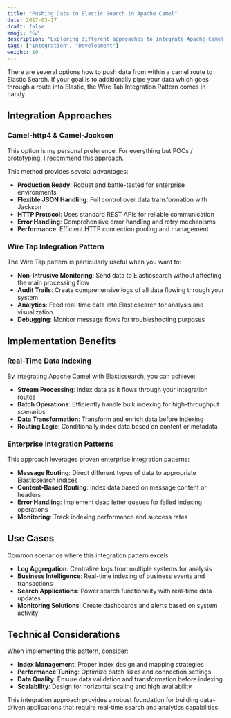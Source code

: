 ```yaml
---
title: "Pushing Data to Elastic Search in Apache Camel"
date: 2017-03-17
draft: false
emoji: "🔍"
description: "Exploring different approaches to integrate Apache Camel routes with Elasticsearch, focusing on the Wire Tap pattern and HTTP-based integration."
tags: ["Integration", "Development"]
weight: 10
---
```


There are several options how to push data from within a camel route to Elastic Search. If your goal is to additionally pipe your data which goes through a route into Elastic, the Wire Tab Integration Pattern comes in handy.

## Integration Approaches

### Camel-http4 & Camel-Jackson

This option is my personal preference. For everything but POCs / prototyping, I recommend this approach.

This method provides several advantages:

- **Production Ready**: Robust and battle-tested for enterprise environments
- **Flexible JSON Handling**: Full control over data transformation with Jackson
- **HTTP Protocol**: Uses standard REST APIs for reliable communication
- **Error Handling**: Comprehensive error handling and retry mechanisms
- **Performance**: Efficient HTTP connection pooling and management

### Wire Tap Integration Pattern

The Wire Tap pattern is particularly useful when you want to:

- **Non-Intrusive Monitoring**: Send data to Elasticsearch without affecting the main processing flow
- **Audit Trails**: Create comprehensive logs of all data flowing through your system
- **Analytics**: Feed real-time data into Elasticsearch for analysis and visualization
- **Debugging**: Monitor message flows for troubleshooting purposes

## Implementation Benefits

### Real-Time Data Indexing

By integrating Apache Camel with Elasticsearch, you can achieve:

- **Stream Processing**: Index data as it flows through your integration routes
- **Batch Operations**: Efficiently handle bulk indexing for high-throughput scenarios
- **Data Transformation**: Transform and enrich data before indexing
- **Routing Logic**: Conditionally index data based on content or metadata

### Enterprise Integration Patterns

This approach leverages proven enterprise integration patterns:

- **Message Routing**: Direct different types of data to appropriate Elasticsearch indices
- **Content-Based Routing**: Index data based on message content or headers
- **Error Handling**: Implement dead letter queues for failed indexing operations
- **Monitoring**: Track indexing performance and success rates

## Use Cases

Common scenarios where this integration pattern excels:

- **Log Aggregation**: Centralize logs from multiple systems for analysis
- **Business Intelligence**: Real-time indexing of business events and transactions
- **Search Applications**: Power search functionality with real-time data updates
- **Monitoring Solutions**: Create dashboards and alerts based on system activity

## Technical Considerations

When implementing this pattern, consider:

- **Index Management**: Proper index design and mapping strategies
- **Performance Tuning**: Optimize batch sizes and connection settings
- **Data Quality**: Ensure data validation and transformation before indexing
- **Scalability**: Design for horizontal scaling and high availability

This integration approach provides a robust foundation for building data-driven applications that require real-time search and analytics capabilities.
